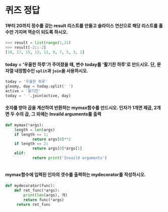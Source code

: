 # 퀴즈 정답

#### 1부터 20까지 정수를 갖는 result 리스트를 만들고 슬라이스 연산으로 해당 리스트를 홀수만 가지며 역순이 되도록 하시오.

```python
>>> result = list(range(1,21)
>>> result[-2::-2]
[19, 17, 15, 13, 11, 9, 7, 5, 3, 1]
```

#### today = '우울한 하루'가 주어졌을 때, 변수 today를 '활기찬 하루'로 만드시오. 단, 문자열 내장함수인 `split`과 `join`을 사용하시오.

```python
today = '우울한 하루'
gloomy, day = today.split(' ')
active = '활기찬'
today = ' '.join(active, day)

```


#### 숫자를 받아 곱을 계산하여 반환하는 mymax함수를 만드시오. 인자가 1개면 제곱, 2개면 두 수의 곱, 그 외에는 Invaild arguments를 출력

```python
def mymax(*args):
	length = len(args)
	if length == 1:
    		return args[0]**2
	if length == 2:
    		return args[0]*args[1]
	elif:
    		return print('Invaild arguments')
    
```

#### mymax함수에 입력된 인자의 갯수를 출력하는 mydecorator를 작성하시오.

```python
def mydecorator(func):
    def ret_func(*args):
        print(len(args), 개)
        return func(*args)
     return ret_func
```

